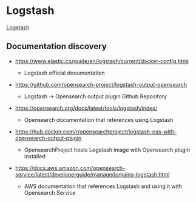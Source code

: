 # Logstash

[Logstash](https://www.elastic.co/guide/en/logstash/current/index.html)




## Documentation discovery

- https://www.elastic.co/guide/en/logstash/current/docker-config.html
    - Logstash official documentation
 
- https://github.com/opensearch-project/logstash-output-opensearch
    - Logstash -> Opensearch output plugin Github Repository
 
- https://opensearch.org/docs/latest/tools/logstash/index/
    - Opensearch documentation that references using Logstash
 
- https://hub.docker.com/r/opensearchproject/logstash-oss-with-opensearch-output-plugin
    - OpensearchProject hosts Logstash image with Opensearch plugin installed
 
- https://docs.aws.amazon.com/opensearch-service/latest/developerguide/managedomains-logstash.html
    - AWS documentation that references Logstash and using it with Opensearch Service